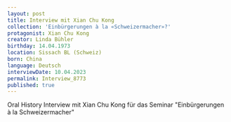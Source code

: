 ```yaml
---
layout: post
title: Interview mit Xian Chu Kong
collection: 'Einbürgerungen à la «Schweizermacher»?'
protagonist: Xian Chu Kong
creator: Linda Bühler
birthday: 14.04.1973
location: Sissach BL (Schweiz)
born: China
language: Deutsch
interviewDate: 10.04.2023
permalink: Interview_8773
published: true
---
```

Oral History Interview mit Xian Chu Kong für das Seminar "Einbürgerungen à la Schweizermacher"